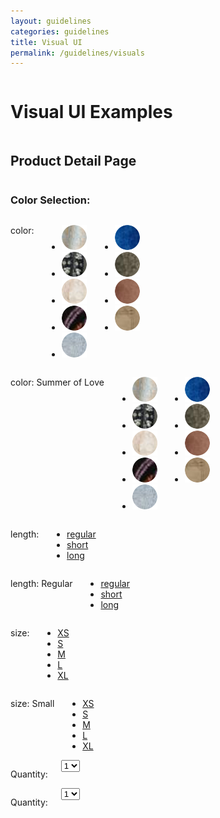 ```yaml
---
layout: guidelines
categories: guidelines
title: Visual UI
permalink: /guidelines/visuals
---
```

<div class="row">
	<div class="large-12 small-centered columns">
		<h1>Visual UI Examples</h1>
	</div>
</div>
<div class="row">
	<div class="large-12 small-centered columns">
		<h2>Product Detail Page</h2>
	</div>
</div>
<div class="row">
	<div class="large-12 small-centered columns">
		<h3>Color Selection:</h3>
	</div>
</div>

<div class="row">
	<div class="large-6 small-12 columns">
		<p>color:</p>
		<ul class="swatches">
			<li><a href="#"><img src="/a/i/pdp/swatches/swatch-1.png" alt=""></a></li>
			<li><a href="#"><img src="/a/i/pdp/swatches/swatch-2.png" alt=""></a></li>
			<li><a href="#"><img src="/a/i/pdp/swatches/swatch-3.png" alt=""></a></li>
			<li><a href="#"><img src="/a/i/pdp/swatches/swatch-4.png" alt=""></a></li>
			<li><a href="#"><img src="/a/i/pdp/swatches/swatch-5.png" alt=""></a></li>
		</ul>
		<ul class="swatches">
			<li><a href="#"><img src="/a/i/pdp/swatches/swatch-6.png" alt=""></a></li>
			<li><a href="#"><img src="/a/i/pdp/swatches/swatch-7.png" alt=""></a></li>
			<li><a href="#"><img src="/a/i/pdp/swatches/swatch-8.png" alt=""></a></li>
			<li><a href="#"><img src="/a/i/pdp/swatches/swatch-9.png" alt=""></a></li>
		</ul>
	</div>
	<div class="large-6 small-12 columns">
		<p>color: <span class="selected-text">Summer of Love</span></p>
		<ul class="swatches">
			<li><a href="#"><img src="/a/i/pdp/swatches/swatch-1.png" alt=""></a></li>
			<li><a href="#"><img class="selected" src="/a/i/pdp/swatches/swatch-2.png" alt=""></a></li>
			<li><a href="#"><img src="/a/i/pdp/swatches/swatch-3.png" alt=""></a></li>
			<li><a href="#"><img src="/a/i/pdp/swatches/swatch-4.png" alt=""></a></li>
			<li><a href="#"><img src="/a/i/pdp/swatches/swatch-5.png" alt=""></a></li>
		</ul>
		<ul class="swatches">
			<li><a href="#"><img src="/a/i/pdp/swatches/swatch-6.png" alt=""></a></li>
			<li><a href="#"><img src="/a/i/pdp/swatches/swatch-7.png" alt=""></a></li>
			<li><a href="#"><img src="/a/i/pdp/swatches/swatch-8.png" alt=""></a></li>
			<li><a href="#"><img src="/a/i/pdp/swatches/swatch-9.png" alt=""></a></li>
		</ul>
	</div>
</div>

<div class="row">
	<div class="large-6 small-12 columns">
		<p>length:</p>
		<ul class="length">
			<li><a href="#">regular</a></li>
			<li><a href="#">short</a></li>
			<li><a href="#">long</a></li>
		</ul>
	</div>
	<div class="large-6 small-12 columns">
		<p>length: <span class="selected-text">Regular</span></p>
		<ul class="length">
			<li><a href="#" class="selected">regular</a></li>
			<li><a href="#">short</a></li>
			<li><a href="#">long</a></li>
		</ul>
	</div>
</div>

<div class="row">
	<div class="large-6 small-12 columns">
		<p>size:</p>
		<ul class="size">
		<a href="#">
			<li>XS</li>
		</a>
		<a href="#">
			<li>S</li>
		</a>
		<a href="#">
			<li>M</li>
		</a>
		<a href="#">
			<li>L</li>
		</a>
		<a href="#">
			<li>XL</li>
		</a>
		</ul>
	</div>
	<div class="large-6 small-12 columns">
		<p>size: <span class="selected-text">Small</span></p>
		<ul class="size">
		<a href="#">
			<li>XS</li>
		</a>
		<a href="#" class="selected">
			<li>S</li>
		</a>
		<a href="#">
			<li>M</li>
		</a>
		<a href="#">
			<li>L</li>
		</a>
		<a href="#">
			<li>XL</li>
		</a>
		</ul>
	</div>
</div>

<div class="row">
	<div class="large-6 small-12 columns">
		<p>Quantity:</p>
		<form class="pdp-dropdown">
			<select>
				<option selected disabled>1</option>
				<option>1</option>
				<option>2</option>
				<option>3</option>
				<option>4</option>
				<option>5</option>
			</select>
		</form>
	</div>
	<div class="large-6 small-12 columns">
		<p>Quantity:</p>
		<form class="pdp-dropdown">
			<select>
				<option selected disabled>1</option>
				<option>1</option>
				<option>2</option>
				<option>3</option>
				<option>4</option>
				<option>5</option>
			</select>
		</form>
	</div>
</div>